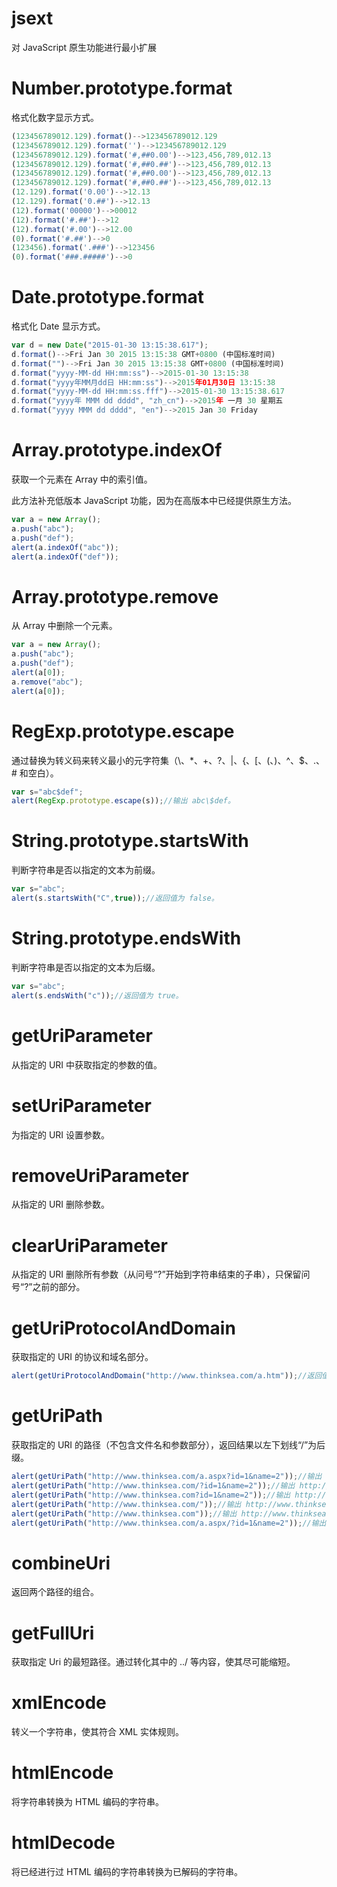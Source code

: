 # jsext
对 JavaScript 原生功能进行最小扩展


# Number.prototype.format
格式化数字显示方式。 

```javascript
(123456789012.129).format()-->123456789012.129
(123456789012.129).format('')-->123456789012.129
(123456789012.129).format('#,##0.00')-->123,456,789,012.13
(123456789012.129).format('#,##0.##')-->123,456,789,012.13
(123456789012.129).format('#,##0.00')-->123,456,789,012.13
(123456789012.129).format('#,##0.##')-->123,456,789,012.13
(12.129).format('0.00')-->12.13
(12.129).format('0.##')-->12.13
(12).format('00000')-->00012
(12).format('#.##')-->12
(12).format('#.00')-->12.00
(0).format('#.##')-->0
(123456).format('.###')-->123456
(0).format('###.#####')-->0
```
# Date.prototype.format
格式化 Date 显示方式。

```javascript
var d = new Date("2015-01-30 13:15:38.617");
d.format()-->Fri Jan 30 2015 13:15:38 GMT+0800 (中国标准时间)
d.format("")-->Fri Jan 30 2015 13:15:38 GMT+0800 (中国标准时间)
d.format("yyyy-MM-dd HH:mm:ss")-->2015-01-30 13:15:38
d.format("yyyy年MM月dd日 HH:mm:ss")-->2015年01月30日 13:15:38
d.format("yyyy-MM-dd HH:mm:ss.fff")-->2015-01-30 13:15:38.617
d.format("yyyy年 MMM dd dddd", "zh_cn")-->2015年 一月 30 星期五
d.format("yyyy MMM dd dddd", "en")-->2015 Jan 30 Friday
```

# Array.prototype.indexOf
获取一个元素在 Array 中的索引值。

此方法补充低版本 JavaScript 功能，因为在高版本中已经提供原生方法。

```javascript
var a = new Array();
a.push("abc");
a.push("def");
alert(a.indexOf("abc"));
alert(a.indexOf("def"));
```

# Array.prototype.remove
从 Array 中删除一个元素。

```javascript
var a = new Array();
a.push("abc");
a.push("def");
alert(a[0]);
a.remove("abc");
alert(a[0]);
```

# RegExp.prototype.escape
通过替换为转义码来转义最小的元字符集（\、*、+、?、|、{、[、(、)、^、$、.、# 和空白）。

```javascript
var s="abc$def";
alert(RegExp.prototype.escape(s));//输出 abc\$def。
```

# String.prototype.startsWith
判断字符串是否以指定的文本为前缀。

```javascript
var s="abc";
alert(s.startsWith("C",true));//返回值为 false。
```

# String.prototype.endsWith
判断字符串是否以指定的文本为后缀。

```javascript
var s="abc";
alert(s.endsWith("c"));//返回值为 true。
```

# getUriParameter
从指定的 URI 中获取指定的参数的值。

# setUriParameter
为指定的 URI 设置参数。

# removeUriParameter
从指定的 URI 删除参数。

# clearUriParameter
从指定的 URI 删除所有参数（从问号“?”开始到字符串结束的子串），只保留问号“?”之前的部分。

# getUriProtocolAndDomain
获取指定的 URI 的协议和域名部分。

```javascript
alert(getUriProtocolAndDomain("http://www.thinksea.com/a.htm"));//返回值为 http://www.thinksea.com/。
```

# getUriPath
获取指定的 URI 的路径（不包含文件名和参数部分），返回结果以左下划线“/”为后缀。

```javascript
alert(getUriPath("http://www.thinksea.com/a.aspx?id=1&name=2"));//输出 http://www.thinksea.com/
alert(getUriPath("http://www.thinksea.com/?id=1&name=2"));//输出 http://www.thinksea.com/
alert(getUriPath("http://www.thinksea.com?id=1&name=2"));//输出 http://www.thinksea.com/
alert(getUriPath("http://www.thinksea.com/"));//输出 http://www.thinksea.com/
alert(getUriPath("http://www.thinksea.com"));//输出 http://www.thinksea.com/
alert(getUriPath("http://www.thinksea.com/a.aspx/?id=1&name=2"));//输出 http://www.thinksea.com/a.aspx/
```

# combineUri
返回两个路径的组合。

# getFullUri
获取指定 Uri 的最短路径。通过转化其中的 ../ 等内容，使其尽可能缩短。

# xmlEncode
转义一个字符串，使其符合 XML 实体规则。

# htmlEncode
将字符串转换为 HTML 编码的字符串。

# htmlDecode
将已经进行过 HTML 编码的字符串转换为已解码的字符串。

